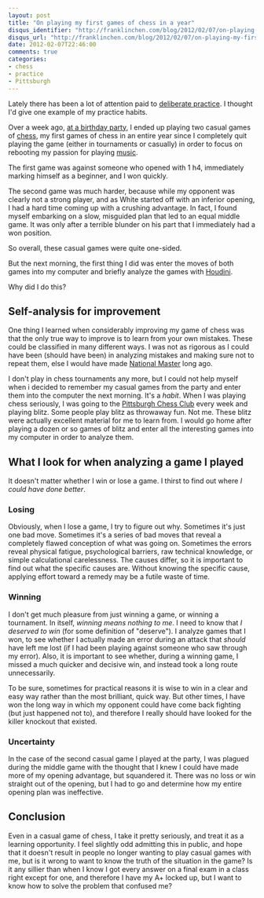 ```yaml
---
layout: post
title: "On playing my first games of chess in a year"
disqus_identifier: "http://franklinchen.com/blog/2012/02/07/on-playing-my-first-games-of-chess-in-a-year/"
disqus_url: "http://franklinchen.com/blog/2012/02/07/on-playing-my-first-games-of-chess-in-a-year/"
date: 2012-02-07T22:46:00
comments: true
categories:
- chess
- practice
- Pittsburgh
---
```

Lately there has been a lot of attention paid to [deliberate practice](http://expertenough.com/1423/deliberate-practice). I thought I'd give one example of my practice habits.

Over a week ago, [at a birthday party](/blog/2012/01/27/a-new-friends-very-musical-birthday-party-changed-my-life/), I ended up playing two casual games of [chess](/blog/categories/chess/), my first games of chess in an entire year since I completely quit playing the game (either in tournaments or casually) in order to focus on rebooting my passion for playing [music](/blog/categories/music/).

The first game was against someone who opened with 1 h4, immediately marking himself as a beginner, and I won quickly.

The second game was much harder, because while my opponent was clearly not a strong player, and as White started off with an inferior opening, I had a hard time coming up with a crushing advantage. In fact, I found myself embarking on a slow, misguided plan that led to an equal middle game. It was only after a terrible blunder on his part that I immediately had a won position.

So overall, these casual games were quite one-sided.

But the next morning, the first thing I did was enter the moves of both games into my computer and briefly analyze the games with [Houdini](http://www.cruxis.com/chess/houdini.htm).

Why did I do this?

<!--more-->

## Self-analysis for improvement

One thing I learned when considerably improving my game of chess was that the only true way to improve is to learn from your own mistakes. These could be classified in many different ways. I was not as rigorous as I could have been (should have been) in analyzing mistakes and making sure not to repeat them, else I would have made [National Master](http://en.wikipedia.org/wiki/Chess_master) long ago.

I don't play in chess tournaments any more, but I could not help myself when i decided to remember my casual games from the party and enter them into the computer the next morning. It's a *habit*. When I was playing chess seriously, I was going to the [Pittsburgh Chess Club](http://pittsburghcc.org/) every week and playing blitz. Some people play blitz as throwaway fun. Not me. These blitz were actually excellent material for me to learn from. I would go home after playing a dozen or so games of blitz and enter all the interesting games into my computer in order to analyze them.

## What I look for when analyzing a game I played

It doesn't matter whether I win or lose a game. I thirst to find out where *I could have done better*.

### Losing

Obviously, when I lose a game, I try to figure out why. Sometimes it's just one bad move. Sometimes it's a series of bad moves that reveal a completely flawed conception of what was going on. Sometimes the errors reveal physical fatigue, psychological barriers, raw technical knowledge, or simple calculational carelessness. The causes differ, so it is important to find out what the specific causes are. Without knowing the specific cause, applying effort toward a remedy may be a futile waste of time.

### Winning

I don't get much pleasure from just winning a game, or winning a tournament. In itself, *winning means nothing to me*. I need to know that *I deserved to win* (for some definition of "deserve"). I analyze games that I won, to see whether I actually made an error during an attack that *should* have left me lost (if I had been playing against someone who saw through my error). Also, it is important to see whether, during a winning game, I missed a much quicker and decisive win, and instead took a long route unnecessarily.

To be sure, sometimes for practical reasons it is wise to win in a clear and easy way rather than the most brilliant, quick way. But other times, I have won the long way in which my opponent could have come back fighting (but just happened not to), and therefore I really should have looked for the killer knockout that existed.

### Uncertainty

In the case of the second casual game I played at the party, I was plagued during the middle game with the thought that I knew I could have made more of my opening advantage, but squandered it. There was no loss or win straight out of the opening, but I had to go and determine how my entire opening plan was ineffective.

## Conclusion

Even in a casual game of chess, I take it pretty seriously, and treat it as a learning opportunity. I feel slightly odd admitting this in public, and hope that it doesn't result in people no longer wanting to play casual games with me, but is it wrong to want to know the truth of the situation in the game? Is it any sillier than when I know I got every answer on a final exam in a class right except for one, and therefore I have my A+ locked up, but I want to know how to solve the problem that confused me?
